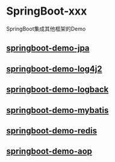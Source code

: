 # SpringBoot-xxx
SpringBoot集成其他框架的Demo

## [springboot-demo-jpa](https://github.com/GrimmTao/SpringBoot-xxx/tree/master/springboot-demo-jpa)
## [springboot-demo-log4j2](https://github.com/GrimmTao/SpringBoot-xxx/tree/master/springboot-demo-log4j2)
## [springboot-demo-logback](https://github.com/GrimmTao/SpringBoot-xxx/tree/master/springboot-demo-logback)
## [springboot-demo-mybatis](https://github.com/GrimmTao/SpringBoot-xxx/tree/master/springboot-demo-mybatis)
## [springboot-demo-redis](https://github.com/GrimmTao/SpringBoot-xxx/tree/master/springboot-demo-RedisTempalte)
## [springboot-demo-aop](https://github.com/GrimmTao/SpringBoot-xxx/tree/master/springboot-demo-aop)
